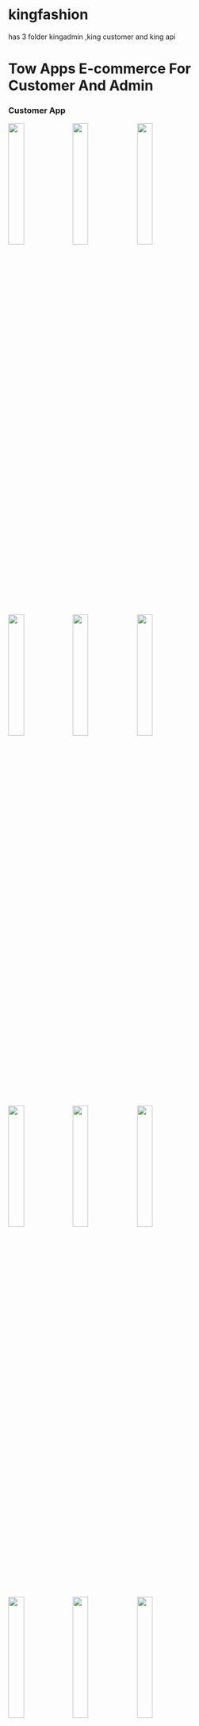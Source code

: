# kingfashion
has 3 folder kingadmin ,king customer and king api
# Tow Apps E-commerce  For Customer And Admin
###  Customer App
<p float="left">
  <img src="customerimage/1.png" width="25%" />
  <img src="customerimage/2.png" width="25%" />
  <img src="customerimage/3.png" width="25%" />
 
</p>
<p float="left">
    <img src="customerimage/4.png" width="25%" />
  <img src="customerimage/5.png" width="25%" />
  <img src="customerimage/6.png" width="25%" />

  
</p>

<p float="left">
    <img src="customerimage/7.png" width="25%" />
   <img src="customerimage/8.png" width="25%" />
  <img src="customerimage/9.png" width="25%" />
 
   
</p>

<p float="left">
   <img src="customerimage/10.png" width="25%" />
  <img src="customerimage/11.png" width="25%" />
  <img src="customerimage/12.png" width="25%" />
 
</p>

<p float="left">
   <img src="customerimage/13.png" width="25%" />
  <img src="customerimage/14.png" width="25%" />
  <img src="customerimage/15.png" width="25%" />
   
</p>


<p float="left">
  <img src="customerimage/16.png" width="25%" />
  <img src="customerimage/17.png" width="25%" />
  <img src="customerimage/18.png" width="25%" />
   
</p>

<p float="left">
   <img src="customerimage/19.png" width="25%" />
   <img src="customerimage/20.png" width="25%" />
   
</p>


###  Admin App
<p float="left">
  <img src="adminimage/1.png" width="25%" />
  <img src="adminimage/2.png" width="25%" />
  <img src="adminimage/3.png" width="25%" />
 
</p>
<p float="left">
    <img src="adminimage/4.png" width="25%" />
  <img src="adminimage/5.png" width="25%" />
  <img src="adminimage/6.png" width="25%" />

  
</p>

<p float="left">
    <img src="adminimage/7.png" width="25%" />
   <img src="adminimage/8.png" width="25%" />
  <img src="adminimage/9.png" width="25%" />
 
   
</p>

<p float="left">
   <img src="adminimage/10.png" width="25%" />
  <img src="adminimage/11.png" width="25%" />
  <img src="adminimage/12.png" width="25%" />
 
</p>

<p float="left">
   <img src="adminimage/13.png" width="25%" />
  <img src="adminimage/14.png" width="25%" />
  <img src="adminimage/15.png" width="25%" />
</p>
<p float="left">
  <img src="adminimage/16.png" width="25%" />
  <img src="adminimage/17.png" width="25%" />
  <img src="adminimage/18.png" width="25%" />   
</p>
<p float="left">
   <img src="adminimage/19.png" width="25%" />
   <img src="adminimage/20.png" width="25%" />   
   <img src="adminimage/21.png" width="25%" />
</p>

<p float="left">
  
  <img src="adminimage/22.png" width="25%" />
  <img src="adminimage/23.png" width="25%" />
 <img src="adminimage/24.png" width="25%" />
</p>

<p float="left">
   
  <img src="adminimage/25.png" width="25%" />
  <img src="adminimage/26.png" width="25%" />
   <img src="adminimage/27.png" width="25%" />
</p>
<p float="left">
 
  <img src="adminimage/28.png" width="25%" />
  <img src="adminimage/29.png" width="25%" /> 
   <img src="adminimage/30.png" width="25%" />
</p>
<p float="left">
  
   <img src="adminimage/31.png" width="25%" />  
  <img src="adminimage/32.png" width="25%" />  
</p>


 
